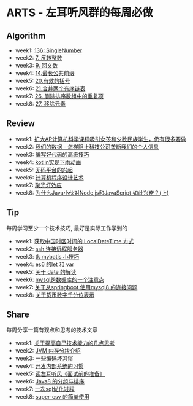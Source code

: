 # ARTS - 左耳听风群的每周必做

## Algorithm

+ week1: [136: SingleNumber](https://github.com/wangweiomg/arts/blob/master/week1/SingleNumber.md)
+ week2: [7. 反转整数](https://github.com/wangweiomg/arts/blob/master/week2/algorithm.md)
+ week3: [9. 回文数](https://github.com/wangweiomg/arts/blob/master/week3/algorithm.md)
+ week4: [14.最长公共前缀](https://github.com/wangweiomg/arts/blob/master/week4/algorithm.md)
+ week5: [20.有效的括号](https://github.com/wangweiomg/arts/blob/master/week5/algorithm.md)
+ week6: [21.合并两个有序链表](https://github.com/wangweiomg/arts/blob/master/week6/algorithm.md)
+ week7: [26. 删除排序数组中的重复项](https://github.com/wangweiomg/arts/blob/master/week7/algorithm.md)
+ week8: [27. 移除元素](https://github.com/wangweiomg/arts/blob/master/week8/algorithm.md)

## Review



+ week1: [扩大AP计算机科学课程吸引女孩和少数民族学生，仍有很多要做](https://github.com/wangweiomg/arts/blob/master/week1/AP_computer.md)
+ week2: [我们的数据 - 怎样阻止科技公司垄断我们的个人信息](https://github.com/wangweiomg/arts/blob/master/week2/review.md)
+ week3: [编写好代码的高级技巧](https://github.com/wangweiomg/arts/blob/master/week3/review.md)
+ week4: [kotlin实现下雨动画](https://github.com/wangweiomg/arts/blob/master/week4/review.md)
+ week5: [无码平台的兴起](https://github.com/wangweiomg/arts/blob/master/week5/review.md)
+ week6: [计算机程序设计艺术](https://github.com/wangweiomg/arts/blob/master/week6/review.md)
+ week7: [聚光灯效应](https://github.com/wangweiomg/arts/blob/master/week7/review.md)
+ week8: [为什么Java小伙对Node.js和JavaScript 如此兴奋？(上)](https://github.com/wangweiomg/arts/blob/master/week8/review.md)

## Tip
每周学习至少一个技术技巧, 最好是实际工作学到的

+ week1: [获取中国时区时间的 LocalDateTime 方式](https://github.com/wangweiomg/arts/blob/master/week1/java_timezone.md) 
+ week2: [ssh 连接远程服务器](https://github.com/wangweiomg/arts/blob/master/week2/tip.md)
+ week3: [tk mybatis 小技巧](https://github.com/wangweiomg/arts/blob/master/week3/tip.md)
+ week4: [es6 的let 和 var](https://github.com/wangweiomg/arts/blob/master/week4/tip.md)
+ week5: [关于 date 的解读](https://github.com/wangweiomg/arts/blob/master/week5/tip.md)
+ week6: [mysql跨数据库的一个注意点](https://github.com/wangweiomg/arts/blob/master/week6/tip.md)
+ week7: [关于从springboot 使用mysql8 的连接问题](https://github.com/wangweiomg/arts/blob/master/week7/tip.md)
+ week8: [关于货币数字千分位表示](https://github.com/wangweiomg/arts/blob/master/week8/tip.md)

## Share
每周分享一篇有观点和思考的技术文章

+ week1: [关于提高自己技术能力的几点思考](https://github.com/wangweiomg/arts/blob/master/week1/think.md) 
+ week2: [JVM 内存分块介绍](https://github.com/wangweiomg/arts/blob/master/week2/share.md)
+ week3: [一些编码坏习惯](https://github.com/wangweiomg/arts/blob/master/week3/share.md)
+ week4: [开发内部系统的习惯](https://github.com/wangweiomg/arts/blob/master/week4/share.md)
+ week5: [读左耳听风《面试前的准备》](https://github.com/wangweiomg/arts/blob/master/week5/share.md)
+ week6: [Java8 的分组与排序](https://github.com/wangweiomg/arts/blob/master/week6/share.md) 
+ week7: [一次sql优化过程](https://github.com/wangweiomg/arts/blob/master/week7/share.md)
+ week8: [super-csv 的简单使用](https://github.com/wangweiomg/arts/blob/master/week8/share.md)

